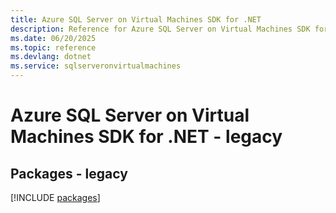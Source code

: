 ```yaml
---
title: Azure SQL Server on Virtual Machines SDK for .NET
description: Reference for Azure SQL Server on Virtual Machines SDK for .NET
ms.date: 06/20/2025
ms.topic: reference
ms.devlang: dotnet
ms.service: sqlserveronvirtualmachines
---
```

# Azure SQL Server on Virtual Machines SDK for .NET - legacy
## Packages - legacy
[!INCLUDE [packages](sql-server-on-virtual-machines-index.md)]
